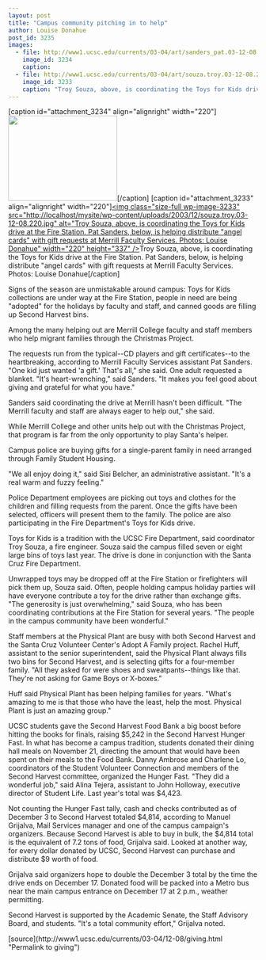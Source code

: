 ```yaml
---
layout: post
title: "Campus community pitching in to help"
author: Louise Donahue
post_id: 3235
images:
  - file: http://www1.ucsc.edu/currents/03-04/art/sanders_pat.03-12-08.220.jpg
    image_id: 3234
    caption: 
  - file: http://www1.ucsc.edu/currents/03-04/art/souza.troy.03-12-08.220.jpg
    image_id: 3233
    caption: "Troy Souza, above, is coordinating the Toys for Kids drive at the Fire Station. Pat Sanders, below, is helping distribute 'angel cards' with gift requests at Merrill Faculty Services. Photos: Louise Donahue"
---
```


[caption id="attachment_3234" align="alignright" width="220"]<a href="http://localhost/mysite/wp-content/uploads/2003/12/sanders_pat.03-12-08.220.jpg"><img class="size-full wp-image-3234" src="http://localhost/mysite/wp-content/uploads/2003/12/sanders_pat.03-12-08.220.jpg" alt="" width="220" height="172" /></a>[/caption]
[caption id="attachment_3233" align="alignright" width="220"]<a href="http://localhost/mysite/wp-content/uploads/2003/12/souza.troy.03-12-08.220.jpg"><img class="size-full wp-image-3233" src="http://localhost/mysite/wp-content/uploads/2003/12/souza.troy.03-12-08.220.jpg" alt="Troy Souza, above, is coordinating the Toys for Kids drive at the Fire Station. Pat Sanders, below, is helping distribute "angel cards" with gift requests at Merrill Faculty Services. Photos: Louise Donahue" width="220" height="337" /></a>Troy Souza, above, is coordinating the Toys for Kids drive at the Fire Station. Pat Sanders, below, is helping distribute "angel cards" with gift requests at Merrill Faculty Services. Photos: Louise Donahue[/caption]
<p>
  Signs of the season are unmistakable around campus: Toys for Kids collections are under way at the Fire Station, people in need are being "adopted" for the holidays by faculty and staff, and canned goods are filling up Second Harvest bins.
</p>
<p>
  Among the many helping out are Merrill College faculty and staff members who help migrant families through the Christmas Project.
</p>
<p>
  The requests run from the typical--CD players and gift certificates--to the heartbreaking, according to Merrill Faculty Services assistant Pat Sanders. "One kid just wanted 'a gift.' That's all," she said. One adult requested a blanket. "It's heart-wrenching," said Sanders. "It makes you feel good about giving and grateful for what you have."<br>
</p>
<p>
  Sanders said coordinating the drive at Merrill hasn't been difficult. "The Merrill faculty and staff are always eager to help out," she said.<br>
</p>
<p>
  While Merrill College and other units help out with the Christmas Project, that program is far from the only opportunity to play Santa's helper.<br>
</p>
<p>
  Campus police are buying gifts for a single-parent family in need arranged through Family Student Housing.
</p>
<p>
  "We all enjoy doing it," said Sisi Belcher, an administrative assistant. "It's a real warm and fuzzy feeling."<br>
</p>
<p>
  Police Department employees are picking out toys and clothes for the children and filling requests from the parent. Once the gifts have been selected, officers will present them to the family. The police are also participating in the Fire Department's Toys for Kids drive.<br>
</p>
<p>
  Toys for Kids is a tradition with the UCSC Fire Department, said coordinator Troy Souza, a fire engineer. Souza said the campus filled seven or eight large bins of toys last year. The drive is done in conjunction with the Santa Cruz Fire Department.
</p>
<p>
  Unwrapped toys may be dropped off at the Fire Station or firefighters will pick them up, Souza said. Often, people holding campus holiday parties will have everyone contribute a toy for the drive rather than exchange gifts. "The generosity is just overwhelming," said Souza, who has been coordinating contributions at the Fire Station for several years. "The people in the campus community have been wonderful."<br>
</p>
<p>
  Staff members at the Physical Plant are busy with both Second Harvest and the Santa Cruz Volunteer Center's Adopt A Family project. Rachel Huff, assistant to the senior superintendent, said the Physical Plant always fills two bins for Second Harvest, and is selecting gifts for a four-member family. "All they asked for were shoes and sweatpants--things like that. They're not asking for Game Boys or X-boxes."<br>
</p>
<p>
  Huff said Physical Plant has been helping families for years. "What's amazing to me is that those who have the least, help the most. Physical Plant is just an amazing group."<br>
</p>
<p>
  UCSC students gave the Second Harvest Food Bank a big boost before hitting the books for finals, raising $5,242 in the Second Harvest Hunger Fast. In what has become a campus tradition, students donated their dining hall meals on November 21, directing the amount that would have been spent on their meals to the Food Bank. Danny Ambrose and Charlene Lo, coordinators of the Student Volunteer Connection and members of the Second Harvest committee, organized the Hunger Fast. "They did a wonderful job," said Alina Tejera, assistant to John Holloway, executive director of Student Life. Last year's total was $4,423.<br>
</p>
<p>
  Not counting the Hunger Fast tally, cash and checks contributed as of December 3 to Second Harvest totaled $4,814, according to Manuel Grijalva, Mail Services manager and one of the campus campaign's organizers. Because Second Harvest is able to buy in bulk, the $4,814 total is the equivalent of 7.2 tons of food, Grijalva said. Looked at another way, for every dollar donated by UCSC, Second Harvest can purchase and distribute $9 worth of food.<br>
</p>
<p>
  Grijalva said organizers hope to double the December 3 total by the time the drive ends on December 17. Donated food will be packed into a Metro bus near the main campus entrance on December 17 at 2 p.m., weather permitting.<br>
</p>
<p>
  Second Harvest is supported by the Academic Senate, the Staff Advisory Board, and students. "It's a total community effort," Grijalva noted.<br>
</p>
[source](http://www1.ucsc.edu/currents/03-04/12-08/giving.html "Permalink to giving")
